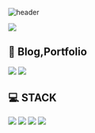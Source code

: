 ![header](https://capsule-render.vercel.app/api?type=wave&color=auto&height=300&section=header&text=K.M.K%20Git&fontSize=90)



<a href="https://hits.seeyoufarm.com"><img src="https://hits.seeyoufarm.com/api/count/incr/badge.svg?url=https%3A%2F%2Fgithub.com%2Fsopand%2Fhit-counter&count_bg=%23BC169E&title_bg=%232DA2CE&icon=awesomelists.svg&icon_color=%231324EC&title=%EC%A1%B0%ED%9A%8C%EC%88%98&edge_flat=false"/></a>

## 📧 Blog,Portfolio
<a href="https://www.notion.so/KIM-955475f3472847fe90d12521e7611933">
         <img src="https://img.shields.io/badge/Notion-000000?style=for-the-badge&logo=Notion&logoColor=white&link=https://www.notion.so/KIM-955475f3472847fe90d12521e7611933"></a>
<a href="https://pows.tistory.com/">
 <img src="https://img.shields.io/badge/Tistory-EA5220?style=for-the-badge&logo=Tistory&logoColor=white&link=https://pows.tistory.com/"></a>


## 💻 STACK


<span>
  <img src="https://img.shields.io/badge/html5-E34F26?style=for-the-badge&logo=html5&logoColor=white">
  <img src="https://img.shields.io/badge/JavaScript-F7DF1E?style=for-the-badge&logo=JavaScript&logoColor=black">
  <img src="https://img.shields.io/badge/jQuery-0769AD?style=for-the-badge&logo=jQuery&logoColor=white">
  <img src="https://img.shields.io/badge/CSS-1572B6?style=for-the-badge&logo=CSS3&logoColor=white">
</span>
